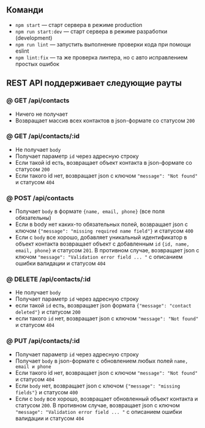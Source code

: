 ## Команди

- `npm start` &mdash; старт сервера в режиме production
- `npm run start:dev` &mdash; старт сервера в режиме разработки (development)
- `npm run lint` &mdash; запустить выполнение проверки кода при помощи eslint
- `npm lint:fix` &mdash; та же проверка линтера, но с авто исправлением простых ошибок

## REST API поддерживает следующие рауты

### @ GET /api/contacts

- Ничего не получает
- Возвращает массив всех контактов в json-формате со статусом `200`

### @ GET /api/contacts/:id

- Не получает `body`
- Получает параметр `id` через адресную строку
- Если такой id есть, возвращает объект контакта в json-формате со статусом `200`
- Если такого id нет, возвращает json с ключом `"message": "Not found"` и статусом `404`

### @ POST /api/contacts

- Получает `body` в формате `{name, email, phone}` (все поля обязательны)
- Если в body нет каких-то обязательных полей, возвращает json с ключом `{"message": "missing required name field"}` и статусом `400`
- Если с `body` все хорошо, добавляет уникальный идентификатор в объект контакта возвращает объект с добавленным `id` `{id, name, email, phone}` и статусом `201`. В противном случае, возвращает json с ключом `"message": "Validation error field ... "` с описанием ошибки валидации и статусом `404`

### @ DELETE /api/contacts/:id

- Не получает `body`
- Получает параметр `id` через адресную строку
- если такой `id` есть, возвращает json формата `{"message": "contact deleted"}` и статусом `200`
- если такого `id` нет, возвращает json с ключом `"message": "Not found"` и статусом `404`

### @ PUT /api/contacts/:id

- Получает параметр `id` через адресную строку
- Получает `body` в json-формате c обновлением любых полей `name, email и phone`
- Если такого id нет, возвращает json с ключом `"message": "Not found"` и статусом `404`
- Если `body` нет, возвращает json с ключом `{"message": "missing fields"}` и статусом `400`
- Если с `body` все хорошо, возвращает обновленный объект контакта и статусом `200`. В противном случае, возвращает json с ключом `"message": "Validation error field ... "` с описанием ошибки валидации и статусом `404`
